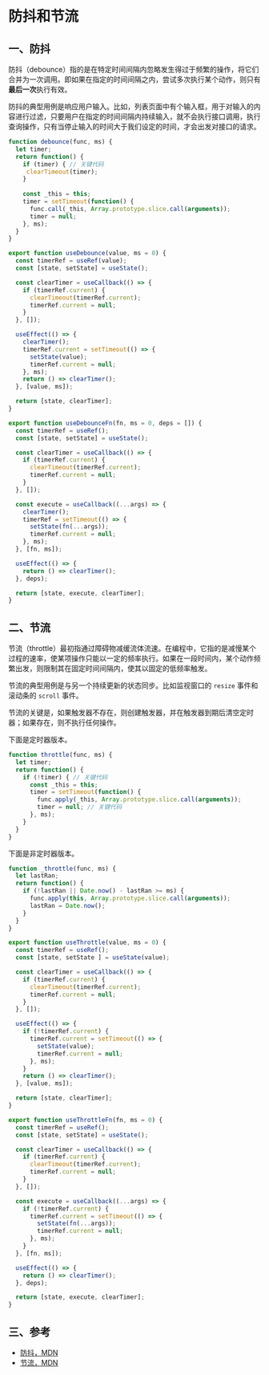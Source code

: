# 防抖和节流

## 一、防抖

防抖（debounce）指的是在特定时间间隔内忽略发生得过于频繁的操作，将它们合并为一次调用。即如果在指定的时间间隔之内，尝试多次执行某个动作，则只有**最后一次**执行有效。

防抖的典型用例是响应用户输入。比如，列表页面中有个输入框，用于对输入的内容进行过滤，只要用户在指定的时间间隔内持续输入，就不会执行接口调用，执行查询操作，只有当停止输入的时间大于我们设定的时间，才会出发对接口的请求。

```javascript
function debounce(func, ms) {
  let timer;
  return function() {
    if (timer) { // 关键代码
     clearTimeout(timer); 
    }
    
    const _this = this;
    timer = setTimeout(function() {
      func.call(_this, Array.prototype.slice.call(arguments));
      timer = null;
    }, ms);
  }
}
```

```javascript
export function useDebounce(value, ms = 0) {
  const timerRef = useRef(value);
  const [state, setState] = useState();

  const clearTimer = useCallback(() => {
    if (timerRef.current) {
      clearTimeout(timerRef.current);
      timerRef.current = null;
    }
  }, []);

  useEffect(() => {
    clearTimer();
    timerRef.current = setTimeout(() => {
      setState(value);
      timerRef.current = null;
    }, ms);
    return () => clearTimer();
  }, [value, ms]);

  return [state, clearTimer];
}
```

```javascript
export function useDebounceFn(fn, ms = 0, deps = []) {
  const timerRef = useRef();
  const [state, setState] = useState();

  const clearTimer = useCallback(() => {
    if (timerRef.current) {
      clearTimeout(timerRef.current);
      timerRef.current = null;
    }
  }, []);

  const execute = useCallback((...args) => {
    clearTimer();
    timerRef = setTimeout(() => {
      setState(fn(...args));
      timerRef.current = null;
    }, ms);
  }, [fn, ms]);

  useEffect(() => {
    return () => clearTimer();
  }, deps);

  return [state, execute, clearTimer];
}
```

## 二、节流

节流（throttle）最初指通过障碍物减缓流体流速。在编程中，它指的是减慢某个过程的速率，使某项操作只能以一定的频率执行。如果在一段时间内，某个动作频繁出发，则限制其在固定时间间隔内，使其以固定的低频率触发。

节流的典型用例是与另一个持续更新的状态同步。比如监视窗口的 `resize` 事件和滚动条的 `scroll` 事件。

节流的关键是，如果触发器不存在，则创建触发器，并在触发器到期后清空定时器；如果存在，则不执行任何操作。

下面是定时器版本。

```javascript
function throttle(func, ms) {
  let timer;
  return function() {
    if (!timer) { // 关键代码
      const _this = this;
      timer = setTimeout(function() {
        func.apply(_this, Array.prototype.slice.call(arguments));
        timer = null; // 关键代码
      }, ms); 
    }
  }
}
```

下面是非定时器版本。

```javascript
function _throttle(func, ms) {
  let lastRan;
  return function() {
    if (!lastRan || Date.now() - lastRan >= ms) {
      func.apply(this, Array.prototype.slice.call(arguments));
      lastRan = Date.now();
    }
  }
}
```

```javascript
export function useThrottle(value, ms = 0) {
  const timerRef = useRef();
  const [state, setState ] = useState(value);

  const clearTimer = useCallback(() => {
    if (timerRef.current) {
      clearTimeout(timerRef.current);
      timerRef.current = null;
    }
  }, []);

  useEffect(() => {
    if (!timerRef.current) {
      timerRef.current = setTimeout(() => {
        setState(value);
        timerRef.current = null;
      }, ms);
    }
    return () => clearTimer();
  }, [value, ms]);

  return [state, clearTimer];
}
```

```javascript
export function useThrottleFn(fn, ms = 0) {
  const timerRef = useRef();
  const [state, setState] = useState();

  const clearTimer = useCallback(() => {
    if (timerRef.current) {
      clearTimeout(timerRef.current);
      timerRef.current = null;
    }
  }, []);

  const execute = useCallback((...args) => {
    if (!timerRef.current) {
      timerRef.current = setTimeout(() => {
        setState(fn(...args));
        timerRef.current = null;
      }, ms);
    }
  }, [fn, ms]);

  useEffect(() => {
    return () => clearTimer();
  }, deps);

  return [state, execute, clearTimer];
}
```

<!-- TODO：debounce and throttle in React -->

## 三、参考

- [防抖，MDN](https://developer.mozilla.org/zh-CN/docs/Glossary/Debounce)
- [节流，MDN](https://developer.mozilla.org/zh-CN/docs/Glossary/Throttle)
